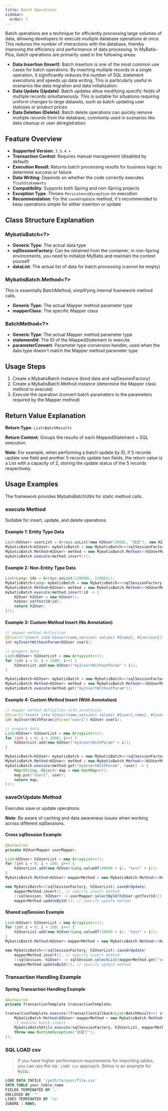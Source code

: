 ```yaml
---
title: Batch Operations
sidebar:
  order: 7
---
```

Batch operations are a technique for efficiently processing large volumes of data, allowing developers to execute multiple database operations at once. This reduces the number of interactions with the database, thereby improving the efficiency and performance of data processing. In MyBatis-Plus, batch operations are primarily used in the following areas:

- **Data Insertion (Insert)**: Batch insertion is one of the most common use cases for batch operations. By inserting multiple records in a single operation, it significantly reduces the number of SQL statement executions and speeds up data writing. This is particularly useful in scenarios like data migration and data initialization.
- **Data Update (Update)**: Batch updates allow modifying specific fields of multiple records simultaneously. This is suitable for situations requiring uniform changes to large datasets, such as batch updating user statuses or product prices.
- **Data Deletion (Delete)**: Batch delete operations can quickly remove multiple records from the database, commonly used in scenarios like data cleanup or user deregistration.

## Feature Overview

- **Supported Version**: `3.5.4 +`
- **Transaction Control**: Requires manual management (disabled by default)
- **Execution Result**: Returns batch processing results for business logic to determine success or failure
- **Data Writing**: Depends on whether the code correctly executes `flushStatements`
- **Compatibility**: Supports both Spring and non-Spring projects
- **Exception Type**: Throws `PersistenceException` on execution
- **Recommendation**: For the `saveOrUpdate` method, it's recommended to keep operations simple for either insertion or update

## Class Structure Explanation

### MybatisBatch<?>

- **Generic Type**: The actual data type
- **sqlSessionFactory**: Can be obtained from the container; in non-Spring environments, you need to initialize MyBatis and maintain the context yourself
- **dataList**: The actual list of data for batch processing (cannot be empty)

### MybatisBatch.Method<?>

This is essentially BatchMethod, simplifying internal framework method calls.

- **Generic Type**: The actual Mapper method parameter type
- **mapperClass**: The specific Mapper class

### BatchMethod<?>

- **Generic Type**: The actual Mapper method parameter type
- **statementId**: The ID of the MappedStatement to execute
- **parameterConvert**: Parameter type conversion handler, used when the data type doesn't match the Mapper method parameter type

## Usage Steps

1. Create a MybatisBatch instance (bind data and sqlSessionFactory)
2. Create a MybatisBatch.Method instance (determine the Mapper class method to execute)
3. Execute the operation (convert batch parameters to the parameters required by the Mapper method)

## Return Value Explanation

**Return Type**: `List<BatchResult>`

**Return Content**: Groups the results of each MappedStatement + SQL execution.

**Note**: For example, when performing a batch update by ID, if 5 records update one field and another 5 records update two fields, the return value is a List with a capacity of 2, storing the update status of the 5 records respectively.

## Usage Examples

The framework provides MybatisBatchUtils for static method calls.

### execute Method

Suitable for insert, update, and delete operations.

#### Example 1: Entity Type Data

```java
List<H2User> userList = Arrays.asList(new H2User(2000L, "测试"), new H2User(2001L, "测试"));
MybatisBatch<H2User> mybatisBatch = new MybatisBatch<>(sqlSessionFactory, userList);
MybatisBatch.Method<H2User> method = new MybatisBatch.Method<>(H2UserMapper.class);
mybatisBatch.execute(method.insert());
```

#### Example 2: Non-Entity Type Data

```java
List<Long> ids = Arrays.asList(120000L, 120001L);
MybatisBatch<Long> mybatisBatch = new MybatisBatch<>(sqlSessionFactory, ids);
MybatisBatch.Method<H2User> method = new MybatisBatch.Method<>(H2UserMapper.class);
mybatisBatch.execute(method.insert(id -> {
    H2User h2User = new H2User();
    h2User.setTestId(id);
    return h2User;
}));
```

#### Example 3: Custom Method Insert (No Annotation)

```java
// mapper method definition
@Insert("insert into h2user(name,version) values( #{name}, #{version})")
int myInsertWithoutParam(H2User user1);

// prepare data
List<H2User> h2UserList = new ArrayList<>();
for (int i = 0; i < 1000; i++) {
    h2UserList.add(new H2User("myInsertWithoutParam" + i));
}

MybatisBatch<H2User> mybatisBatch = new MybatisBatch<>(sqlSessionFactory, h2UserList);
MybatisBatch.Method<H2User> method = new MybatisBatch.Method<>(H2UserMapper.class);
mybatisBatch.execute(method.get("myInsertWithoutParam"));
```

#### Example 4: Custom Method Insert (With Annotation)

```java
// mapper method definition with annotation
@Insert("insert into h2user(name,version) values( #{user1.name}, #{user1.version})")
int myInsertWithParam(@Param("user1") H2User user1);

// prepare data
List<H2User> h2UserList = new ArrayList<>();
for (int i = 0; i < 1000; i++) {
    h2UserList.add(new H2User("myInsertWithParam" + i));
}

MybatisBatch<H2User> mybatisBatch = new MybatisBatch<>(sqlSessionFactory, h2UserList);
MybatisBatch.Method<H2User> method = new MybatisBatch.Method<>(H2UserMapper.class);
mybatisBatch.execute(method.get("myInsertWithParam", (user) -> {
    Map<String, Object> map = new HashMap<>();
    map.put("user1", user);
    return map;
}));
```

### saveOrUpdate Method

Executes save or update operations.

**Note**: Be aware of caching and data awareness issues when working across different sqlSessions.

#### Cross sqlSession Example

```java
@Autowired
private H2UserMapper userMapper;

List<H2User> h2UserList = new ArrayList<>();
for (int i = 0; i < 100; i++) {
    h2UserList.add(new H2User(Long.valueOf(40000 + i), "test" + i));
}
MybatisBatch.Method<H2User> mapperMethod = new MybatisBatch.Method<>(H2UserMapper.class);

new MybatisBatch<>(sqlSessionFactory, h2UserList).saveOrUpdate(
    mapperMethod.insert(), // specify insert method
    ((sqlSession, h2User) -> userMapper.selectById(h2User.getTestId()) == null), // judgment condition
    mapperMethod.updateById()); // specify update method
```

#### Shared sqlSession Example

```java
List<H2User> h2UserList = new ArrayList<>();
for (int i = 0; i < 100; i++) {
    h2UserList.add(new H2User(Long.valueOf(50000 + i), "test" + i));
}
MybatisBatch.Method<H2User> mapperMethod = new MybatisBatch.Method<>(H2UserMapper.class);

new MybatisBatch<>(sqlSessionFactory, h2UserList).saveOrUpdate(
    mapperMethod.insert(), // specify insert method
    ((sqlSession, h2User) -> sqlSession.selectList(mapperMethod.get("selectById").getStatementId(), h2User.getTestId()).isEmpty()), // judgment condition
    mapperMethod.updateById()); // specify update method
```

### Transaction Handling Example

#### Spring Transaction Handling Example

```java
@Autowired
private TransactionTemplate transactionTemplate;

transactionTemplate.execute((TransactionCallback<List<BatchResult>>) status -> {
    MybatisBatch.Method<H2User> mapperMethod = new MybatisBatch.Method<>(H2UserMapper.class);
    // execute batch insert
    MybatisBatchUtils.execute(sqlSessionFactory, h2UserList, mapperMethod.insert());
    throw new RuntimeException("出错了");
});
```
### SQL LOAD csv

> If you have higher performance requirements for importing tables, you can use the `SQL LOAD csv` approach. Below is an example for `MySQL`:

```sql
LOAD DATA INFILE '/path/to/your/file.csv'
INTO TABLE your_table_name
FIELDS TERMINATED BY ','
ENCLOSED BY '"'
LINES TERMINATED BY '\n'
IGNORE 1 ROWS;
```
